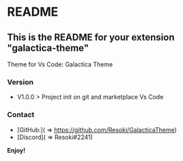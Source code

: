 # README
## This is the README for your extension "galactica-theme"
Theme for Vs Code: Galactica Theme


### Version
* V1.0.0 > Project init on git and marketplace Vs Code


### Contact
* [GitHub:]( => https://github.com/Resoki/GalacticaTheme)
* [Discord](  => Resoki#2241)

**Enjoy!**
